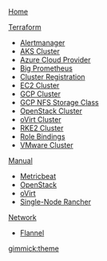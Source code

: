 [Home](index.md)

[Terraform]()

  * [Alertmanager](alertmanager.md)
  * [AKS Cluster](aks-cluster.md)
  * [Azure Cloud Provider](rke2-azure.md)
  * [Big Prometheus](big-prometheus.md)
  * [Cluster Registration](cluster-registration.md)
  * [EC2 Cluster](ec2-cluster.md)
  * [GCP Cluster](gcp-cluster.md)
  * [GCP NFS Storage Class](gcp-nfs-helm3.md)
  * [OpenStack Cluster](lc-cluster.md)
  * [oVirt Cluster](ovirt-cluster.md)
  * [RKE2 Cluster](rke2-cluster.md)
  * [Role Bindings](role-bindings.md)
  * [VMware Cluster](vm-cluster.md)

[Manual]()

  * [Metricbeat](metricbeat.md)
  * [OpenStack](openstack.md)
  * [oVirt](ovirt-cp.md)
  * [Single-Node Rancher](single-node.md)

[Network]()

  * [Flannel](flannel-bts.md)

[gimmick:theme](flatly)
